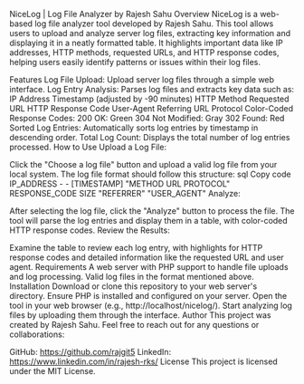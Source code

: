 NiceLog | Log File Analyzer by Rajesh Sahu
Overview
NiceLog is a web-based log file analyzer tool developed by Rajesh Sahu. This tool allows users to upload and analyze server log files, extracting key information and displaying it in a neatly formatted table. It highlights important data like IP addresses, HTTP methods, requested URLs, and HTTP response codes, helping users easily identify patterns or issues within their log files.

Features
Log File Upload: Upload server log files through a simple web interface.
Log Entry Analysis: Parses log files and extracts key data such as:
IP Address
Timestamp (adjusted by -90 minutes)
HTTP Method
Requested URL
HTTP Response Code
User-Agent
Referring URL
Protocol
Color-Coded Response Codes:
200 OK: Green
304 Not Modified: Gray
302 Found: Red
Sorted Log Entries: Automatically sorts log entries by timestamp in descending order.
Total Log Count: Displays the total number of log entries processed.
How to Use
Upload a Log File:

Click the "Choose a log file" button and upload a valid log file from your local system.
The log file format should follow this structure:
sql
Copy code
IP_ADDRESS - - [TIMESTAMP] "METHOD URL PROTOCOL" RESPONSE_CODE SIZE "REFERRER" "USER_AGENT"
Analyze:

After selecting the log file, click the "Analyze" button to process the file.
The tool will parse the log entries and display them in a table, with color-coded HTTP response codes.
Review the Results:

Examine the table to review each log entry, with highlights for HTTP response codes and detailed information like the requested URL and user agent.
Requirements
A web server with PHP support to handle file uploads and log processing.
Valid log files in the format mentioned above.
Installation
Download or clone this repository to your web server's directory.
Ensure PHP is installed and configured on your server.
Open the tool in your web browser (e.g., http://localhost/nicelog/).
Start analyzing log files by uploading them through the interface.
Author
This project was created by Rajesh Sahu. Feel free to reach out for any questions or collaborations:

GitHub: https://github.com/rajgit5
LinkedIn: https://www.linkedin.com/in/rajesh-rks/
License
This project is licensed under the MIT License.
